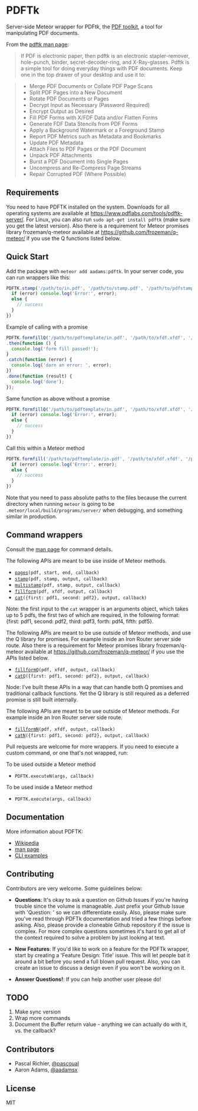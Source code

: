 PDFTk
=====

Server-side Meteor wrapper for PDFtk, the [PDF toolkit](https://www.pdflabs.com/tools/pdftk-the-pdf-toolkit/), a tool for manipulating PDF documents.

From the [pdftk man page](http://linux.die.net/man/1/pdftk):

> If PDF is electronic paper, then pdftk is an electronic stapler-remover, hole-punch, binder, secret-decoder-ring, and X-Ray-glasses. Pdftk is a simple tool for doing everyday things with PDF documents. Keep one in the top drawer of your desktop and use it to:

> * Merge PDF Documents or Collate PDF Page Scans
> * Split PDF Pages into a New Document
> * Rotate PDF Documents or Pages
> * Decrypt Input as Necessary (Password Required)
> * Encrypt Output as Desired
> * Fill PDF Forms with X/FDF Data and/or Flatten Forms
> * Generate FDF Data Stencils from PDF Forms
> * Apply a Background Watermark or a Foreground Stamp
> * Report PDF Metrics such as Metadata and Bookmarks
> * Update PDF Metadata
> * Attach Files to PDF Pages or the PDF Document
> * Unpack PDF Attachments
> * Burst a PDF Document into Single Pages
> * Uncompress and Re-Compress Page Streams
> * Repair Corrupted PDF (Where Possible)


## Requirements

You need to have PDFTK installed on the system. Downloads for all operating systems are available at <https://www.pdflabs.com/tools/pdftk-server/>.
For Linux, you can also run `sudo apt-get install pdftk` (make sure you get the latest version).  Also there is a requirement for Meteor promises library frozeman/q-meteor available at <https://github.com/frozeman/q-meteor/> if you use the Q functions listed below.

## Quick Start

Add the package with `meteor add aadams:pdftk`. In your server code, you can run wrappers like this:

```js
PDFTK.stamp('/path/to/in.pdf', '/path/to/stamp.pdf', '/path/to/pdfstamp/out.pdf', function (error, stdout, stderr) {
  if (error) console.log('Error:', error);
  else {
    // success
  }
})
```

Example of calling with a promise
```js
PDFTK.formfillQ('/path/to/pdftemplate/in.pdf', '/path/to/xfdf.xfdf', '/path/to/pdffile/out.pdf')
.then(function () {
  console.log('form fill passed!');
}
.catch(function (error) {
  console.log('darn an error: ', error);
})
.done(function (result) {
  console.log('done');
});
```

Same function as above without a promise
```js
PDFTK.formfillQ('/path/to/pdftemplate/in.pdf', '/path/to/xfdf.xfdf', '/path/to/pdffile/out.pdf', function (error, stdout, stderr) {
  if (error) console.log('Error:', error);
  else {
    // success
  }
})
```

Call this within a Meteor method
```js
PDFTK.formfill('/path/to/pdftemplate/in.pdf', '/path/to/xfdf.xfdf', '/path/to/pdffile/out.pdf', function (error, stdout, stderr) {
  if (error) console.log('Error:', error);
  else {
    // success
  }
})
```

Note that you need to pass absolute paths to the files because the current directory when running `meteor` is going to be
`.meteor/local/build/programs/server/` when debugging, and something similar in production.


## Command wrappers

Consult the [man page](https://www.pdflabs.com/docs/pdftk-man-page/) for command details.

The following APIs are meant to be use inside of Meteor methods.  

* [`pages`](https://www.pdflabs.com/docs/pdftk-man-page/#dest-op-cat)`(pdf, start, end, callback)`
* [`stamp`](https://www.pdflabs.com/docs/pdftk-man-page/#dest-op-stamp)`(pdf, stamp, output, callback)`
* [`multistamp`](https://www.pdflabs.com/docs/pdftk-man-page/#dest-op-multistamp)`(pdf, stamp, output, callback)`
* [`fillform`](https://www.pdflabs.com/docs/pdftk-man-page/#dest-op-fill-form)`(pdf, xfdf, output, callback)`
* [`cat`](https://www.pdflabs.com/docs/pdftk-man-page/#dest-op-cat)`({first: pdf1, second: pdf2}, output, callback)`

Note: the first input to the `cat` wrapper is an arguments object, which takes up to 5 pdfs, the first two of which are required, in the following format:
{first: pdf1, second: pdf2, third: pdf3, forth: pdf4, fifth: pdf5}.  

The following APIs are meant to be use outside of Meteor methods, and use the Q library for promises.  For example inside an Iron Router server side route.  Also there is a requirement for Meteor promises library frozeman/q-meteor available at <https://github.com/frozeman/q-meteor/> if you use the APIs listed below.

* [`fillformQ`](https://www.pdflabs.com/docs/pdftk-man-page/#dest-op-fill-form)`(pdf, xfdf, output, callback)`
* [`catQ`](https://www.pdflabs.com/docs/pdftk-man-page/#dest-op-cat)`({first: pdf1, second: pdf2}, output, callback)`

Node: I've built these APIs in a way that can handle both Q promises and traditional callback functions. Yet the Q library is still required as a deferred promise is still built internally.

The following APIs are meant to be use outside of Meteor methods.  For example inside an Iron Router server side route.

* [`fillformN`](https://www.pdflabs.com/docs/pdftk-man-page/#dest-op-fill-form)`(pdf, xfdf, output, callback)`
* [`catN`](https://www.pdflabs.com/docs/pdftk-man-page/#dest-op-cat)`({first: pdf1, second: pdf2}, output, callback)`


Pull requests are welcome for more wrappers. If you need to execute a custom command, or one that's not wrapped, run:

To be used outside a Meteor method

* `PDFTK.executeN(args, callback)`

To be used inside a Meteor method

* `PDFTK.execute(args, callback)`


## Documentation

More information about PDFTK:
* [Wikipedia](https://en.wikipedia.org/wiki/Pdftk)
* [man page](https://www.pdflabs.com/docs/pdftk-man-page/)
* [CLI examples](https://www.pdflabs.com/docs/pdftk-cli-examples/)

## Contributing

Contributors are very welcome. Some guidelines below:

* **Questions**: It's okay to ask a question on Github Issues if you're
  having trouble since the volume is manageable. Just prefix your Github Issue with
  'Question: ' so we can differentiate easily. Also, please make sure you've read through
  PDFTk documentation and tried a few things before asking. Also, please provide a cloneable
  Github repository if the issue is complex. For more complex questions sometimes it's hard
  to get all of the context required to solve a problem by just looking at text.

* **New Features**: If you'd like to work on a feature for the PDFTk wrapper,
  start by creating a 'Feature Design: Title' issue. This will let people bat it
  around a bit before you send a full blown pull request. Also, you can create
  an issue to discuss a design even if you won't be working on it.

* **Answer Questions!**: If you can help another user please do!


## TODO

1. Make sync version
2. Wrap more commands
3. Document the Buffer return value - anything we can actually do with it, vs. the callback?


## Contributors

* Pascal Richier, [@pascoual](http://github.com/pascoual)
* Aaron Adams, [@aadamsx](http://github.com/aadamsx)


## License

MIT
